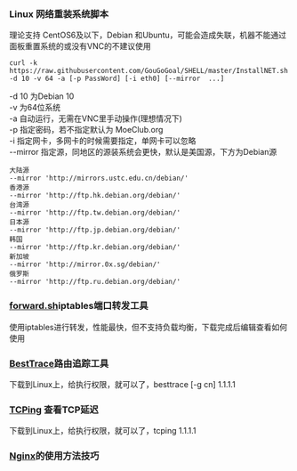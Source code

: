 ### Linux 网络重装系统脚本
理论支持 CentOS6及以下，Debian 和Ubuntu，可能会造成失联，机器不能通过面板重置系统的或没有VNC的不建议使用<br>
```
curl -k https://raw.githubusercontent.com/GouGoGoal/SHELL/master/InstallNET.sh|bash -d 10 -v 64 -a [-p PassWord] [-i eth0] [--mirror  ...]
```
-d 10 为Debian 10<br>
-v 为64位系统<br>
-a 自动运行，无需在VNC里手动操作(理想情况下)<br>
-p 指定密码，若不指定默认为 MoeClub.org<br>
-i 指定网卡，多网卡的时候需要指定，单网卡可以忽略<br>
--mirror 指定源，同地区的源装系统会更快，默认是美国源，下方为Debian源<br>
```
大陆源
--mirror 'http://mirrors.ustc.edu.cn/debian/'
香港源
--mirror 'http://ftp.hk.debian.org/debian/'
台湾源
--mirror 'http://ftp.tw.debian.org/debian/'
日本源
--mirror 'http://ftp.jp.debian.org/debian/'
韩国
--mirror 'http://ftp.kr.debian.org/debian/'
新加坡
--mirror 'http://mirror.0x.sg/debian/'
俄罗斯
--mirror 'http://ftp.ru.debian.org/debian/'
```
### [forward.sh](https://raw.githubusercontent.com/GouGoGoal/SHELL/master/forward.sh)iptables端口转发工具
使用iptables进行转发，性能最快，但不支持负载均衡，下载完成后编辑查看如何使用<br>
### [BestTrace](https://raw.githubusercontent.com/GouGoGoal/SHELL/master/besttrace)路由追踪工具
下载到Linux上，给执行权限，就可以了，besttrace [-g cn] 1.1.1.1<br>
### [TCPing](https://raw.githubusercontent.com/GouGoGoal/SHELL/master/tcping) 查看TCP延迟
下载到Linux上，给执行权限，就可以了，tcping 1.1.1.1<br>
### [Nginx](https://github.com/GouGoGoal/SHELL/tree/master/Nginx)的使用方法技巧




